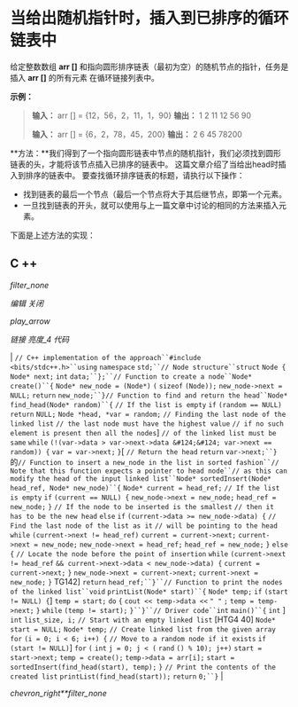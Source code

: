 # 当给出随机指针时，插入到已排序的循环链表中

给定整数数组 **arr []** 和指向圆形排序链表（最初为空）的随机节点的指针，任务是插入 **arr []** 的所有元素 在循环链接列表中。

**示例：**

> **输入：** arr [] = {12，56，2，11，1，90}
> **输出：** 1 2 11 12 56 90
> 
> **输入：** arr [] = {6，2，78，45，200}
> **输出：** 2 6 45 78200

**方法：**我们得到了一个指向圆形链表中节点的随机指针，我们必须找到圆形链表的头，才能将该节点插入已排序的链表中。
这篇文章介绍了当给出head时插入到排序的链表中。
要查找循环排序链表的标题，请执行以下操作：

*   找到链表的最后一个节点（最后一个节点将大于其后继节点，即第一个元素。
*   一旦找到链表的开头，就可以使用与上一篇文章中讨论的相同的方法来插入元素。

下面是上述方法的实现：

## C ++

*filter_none*

*编辑*
*关闭*

*play_arrow*

*链接*
*亮度_4*
*代码*

| `// C++ implementation of the approach``#include <bits/stdc++.h>``using` `namespace` `std;``// Node structure``struct` `Node {` `Node* next;` `int` `data;``};``// Function to create a node``Node* create()``{` `Node* new_node = (Node*)` `(` `sizeof` `(Node));` `new_node->next = NULL;` `return` `new_node;``}`​​`// Function to find and return the head``Node* find_head(Node* random)``{` `// If the list is empty` `if` `(random == NULL)` `return` `NULL;` `Node *head, *var = random;` `// Finding the last node of the linked list` `// the last node must have the highest value` `// if no such element is present then all the nodes`] `// of the linked list must be same` `while` `(!(var->data > var->next->data &#124;&#124; var->next == random)) {` `var = var->next;` `}`[ `// Return the head` `return` `var->next;``}`的`// Function to insert a new_node in the list in sorted fashion``// Note that this function expects a pointer to head node``// as this can modify the head of the input linked list``Node* sortedInsert(Node* head_ref, Node* new_node)``{` `Node* current = head_ref;` `// If the list is empty` `if` `(current == NULL) {` `new_node->next = new_node;` `head_ref = new_node;` `}` `// If the node to be inserted is the smallest` `// then it has to be the new head` `else` `if` `(current->data >= new_node->data) {` `// Find the last node of the list as it` `// will be pointing to the head` `while` `(current->next != head_ref)` `current = current->next;` `current->next = new_node;` `new_node->next = head_ref;` `head_ref = new_node;` `}` `else` `{` `// Locate the node before the point of insertion` `while` `(current->next != head_ref` `&& current->next->data < new_node->data) {` `current = current->next;` `}` `new_node->next = current->next;` `current->next = new_node;` `}` TG142] `return` `head_ref;``}``// Function to print the nodes of the linked list``void` `printList(Node* start)``{` `Node* temp;` `if` `(start != NULL) {`] `temp = start;` `do` `{` `cout << temp->data <<` `" "` `;` `temp = temp->next;` `}` `while` `(temp != start);` `}``}``// Driver code``int` `main()``{` `int` ] `int` `list_size, i;` `// Start with an empty linked list` [HTG4 40] `Node* start = NULL;` `Node* temp;` `// Create linked list from the given array` `for` `(i = 0; i < 6; i++) {` `// Move to a random node if it exists` `if` `(start != NULL)`]  `for` `(` `int` `j = 0; j < (` `rand` `() % 10); j++)` `start = start->next;` `temp = create();` `temp->data = arr[i];` `start = sortedInsert(find_head(start), temp);` `}` `// Print the contents of the created list` `printList(find_head(start));` `return` `0;``}` |

*chevron_right**filter_none*